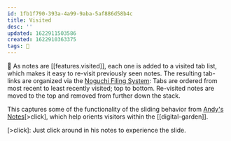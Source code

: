 ```yaml
---
id: 1fb1f790-393a-4a99-9aba-5af886d58b4c
title: Visited
desc: ''
updated: 1622911503586
created: 1622910363375
tags: 🌿
---
```


🥾 As notes are [[features.visited]], each one is added to a visited tab list, which makes it easy to re-visit previously seen notes. The resulting tab-links are organized via the [Noguchi Filing System](https://lifehacker.com/the-noguchi-filing-system-keeps-paper-documents-organiz-1593529432): Tabs are ordered from most recent to least recently visited; top to bottom. Re-visited notes are moved to the top and removed from further down the stack.

This captures some of the functionality of the sliding behavior from [Andy's Notes](https://notes.andymatuschak.org/About_these_notes)[>click], which help orients visitors within the [[digital-garden]].

[>click]: Just click around in his notes to experience the slide.
